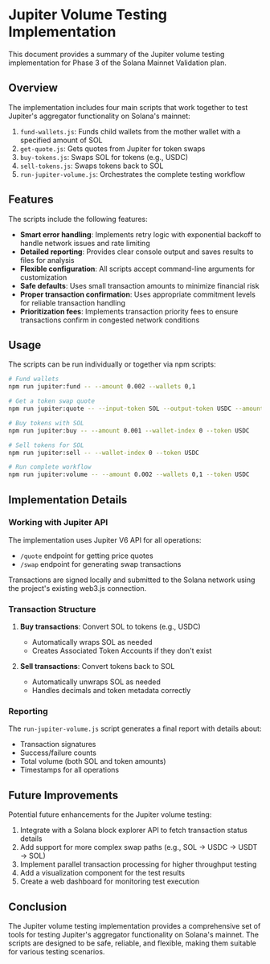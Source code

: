 # Jupiter Volume Testing Implementation

This document provides a summary of the Jupiter volume testing implementation for Phase 3 of the Solana Mainnet Validation plan.

## Overview

The implementation includes four main scripts that work together to test Jupiter's aggregator functionality on Solana's mainnet:

1. `fund-wallets.js`: Funds child wallets from the mother wallet with a specified amount of SOL
2. `get-quote.js`: Gets quotes from Jupiter for token swaps
3. `buy-tokens.js`: Swaps SOL for tokens (e.g., USDC)
4. `sell-tokens.js`: Swaps tokens back to SOL
5. `run-jupiter-volume.js`: Orchestrates the complete testing workflow

## Features

The scripts include the following features:

- **Smart error handling**: Implements retry logic with exponential backoff to handle network issues and rate limiting
- **Detailed reporting**: Provides clear console output and saves results to files for analysis
- **Flexible configuration**: All scripts accept command-line arguments for customization
- **Safe defaults**: Uses small transaction amounts to minimize financial risk
- **Proper transaction confirmation**: Uses appropriate commitment levels for reliable transaction handling
- **Prioritization fees**: Implements transaction priority fees to ensure transactions confirm in congested network conditions

## Usage

The scripts can be run individually or together via npm scripts:

```bash
# Fund wallets
npm run jupiter:fund -- --amount 0.002 --wallets 0,1

# Get a token swap quote
npm run jupiter:quote -- --input-token SOL --output-token USDC --amount 1000000

# Buy tokens with SOL
npm run jupiter:buy -- --amount 0.001 --wallet-index 0 --token USDC

# Sell tokens for SOL
npm run jupiter:sell -- --wallet-index 0 --token USDC

# Run complete workflow
npm run jupiter:volume -- --amount 0.002 --wallets 0,1 --token USDC
```

## Implementation Details

### Working with Jupiter API

The implementation uses Jupiter V6 API for all operations:

- `/quote` endpoint for getting price quotes
- `/swap` endpoint for generating swap transactions

Transactions are signed locally and submitted to the Solana network using the project's existing web3.js connection.

### Transaction Structure

1. **Buy transactions**: Convert SOL to tokens (e.g., USDC)
   - Automatically wraps SOL as needed
   - Creates Associated Token Accounts if they don't exist

2. **Sell transactions**: Convert tokens back to SOL
   - Automatically unwraps SOL as needed
   - Handles decimals and token metadata correctly

### Reporting

The `run-jupiter-volume.js` script generates a final report with details about:

- Transaction signatures
- Success/failure counts
- Total volume (both SOL and token amounts)
- Timestamps for all operations

## Future Improvements

Potential future enhancements for the Jupiter volume testing:

1. Integrate with a Solana block explorer API to fetch transaction status details
2. Add support for more complex swap paths (e.g., SOL -> USDC -> USDT -> SOL)
3. Implement parallel transaction processing for higher throughput testing
4. Add a visualization component for the test results
5. Create a web dashboard for monitoring test execution

## Conclusion

The Jupiter volume testing implementation provides a comprehensive set of tools for testing Jupiter's aggregator functionality on Solana's mainnet. The scripts are designed to be safe, reliable, and flexible, making them suitable for various testing scenarios. 